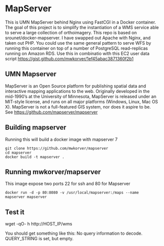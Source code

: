# MapServer

This is UMN MapServer behind Nginx using FastCGI in a Docker container.
The goal of this project is to simplify the instantiation of a WMS service able to serve a large collection of orthoimagery. 
This repo is based on srounet/docker-mapserver. I have swapped out Apache with Nginx, and taken out PHP. You could use the same general pattern to serve WFS by running this container on top of a number of PostgreSQL read-replicas running on Amazon RDS.
Use this in combinatio with this EC2 user data script https://gist.github.com/mwkorver/1ef45abac3871360f2b1

## UMN Mapserver

MapServer is an Open Source platform for publishing spatial data and interactive mapping applications to the web. Originally developed in the mid-1990’s at the University of Minnesota, MapServer is released under an MIT-style license, and runs on all major platforms (Windows, Linux, Mac OS X). MapServer is not a full-featured GIS system, nor does it aspire to be.
See https://github.com/mapserver/mapserver 

## Building mapserver

Running this will build a docker image with mapserver 7

    git clone https://github.com/mwkorver/mapserver
    cd mapserver
    docker build -t mapserver .

## Running mwkorver/mapserver

This image expose two ports 22 for ssh and 80 for Mapserver

    docker run -d -p 80:8080 -v /usr/local/mapserver:/maps --name mapserver mapserver

## Test it

wget -qO- h http://HOST_IP/wms

You should get something like this:
No query information to decode. QUERY_STRING is set, but empty. 

